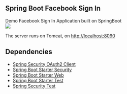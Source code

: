 ## Spring Boot Facebook Sign In

Demo Facebook Sign In Application built on SpringBoot
<br>
[![](https://i.ytimg.com/an_webp/kW9u2jNjEDw/mqdefault_6s.webp?du=3000&sqp=CPyEwqEG&rs=AOn4CLBAhczD91RSR98xvoeviIK7Hgqs2g)](https://www.youtube.com/watch?v=qcz2jBLNOtc)

The server runs on Tomcat, on <http://localhost:8090>

## Dependencies
* [Spring Security OAuth2 Client](https://mvnrepository.com/artifact/org.springframework.security/spring-security-oauth2-client)
* [Spring Boot Starter Security](https://mvnrepository.com/artifact/org.springframework.boot/spring-boot-starter-security)
* [Spring Boot Starter Web](https://mvnrepository.com/search?q=spring-boot-starter-web)
* [Spring Boot Starter Test](https://mvnrepository.com/artifact/org.springframework.boot/spring-boot-starter-test)
* [Spring Security Test](https://mvnrepository.com/artifact/org.springframework.security/spring-security-test)
